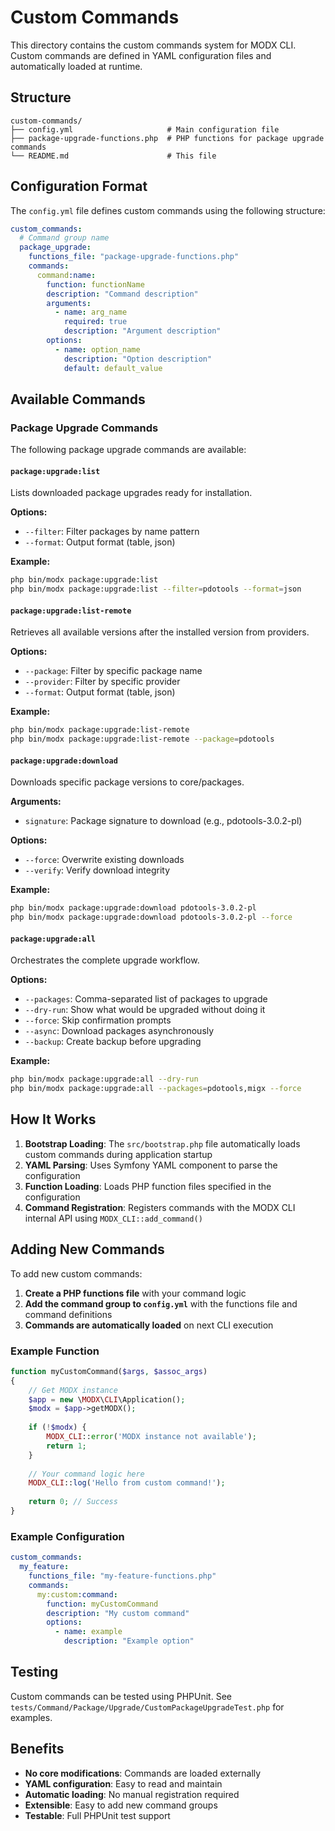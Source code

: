 # Custom Commands

This directory contains the custom commands system for MODX CLI. Custom commands are defined in YAML configuration files and automatically loaded at runtime.

## Structure

```
custom-commands/
├── config.yml                     # Main configuration file
├── package-upgrade-functions.php  # PHP functions for package upgrade commands
└── README.md                      # This file
```

## Configuration Format

The `config.yml` file defines custom commands using the following structure:

```yaml
custom_commands:
  # Command group name
  package_upgrade:
    functions_file: "package-upgrade-functions.php"
    commands:
      command:name:
        function: functionName
        description: "Command description"
        arguments:
          - name: arg_name
            required: true
            description: "Argument description"
        options:
          - name: option_name
            description: "Option description"
            default: default_value
```

## Available Commands

### Package Upgrade Commands

The following package upgrade commands are available:

#### `package:upgrade:list`
Lists downloaded package upgrades ready for installation.

**Options:**
- `--filter`: Filter packages by name pattern
- `--format`: Output format (table, json)

**Example:**
```bash
php bin/modx package:upgrade:list
php bin/modx package:upgrade:list --filter=pdotools --format=json
```

#### `package:upgrade:list-remote`
Retrieves all available versions after the installed version from providers.

**Options:**
- `--package`: Filter by specific package name
- `--provider`: Filter by specific provider
- `--format`: Output format (table, json)

**Example:**
```bash
php bin/modx package:upgrade:list-remote
php bin/modx package:upgrade:list-remote --package=pdotools
```

#### `package:upgrade:download`
Downloads specific package versions to core/packages.

**Arguments:**
- `signature`: Package signature to download (e.g., pdotools-3.0.2-pl)

**Options:**
- `--force`: Overwrite existing downloads
- `--verify`: Verify download integrity

**Example:**
```bash
php bin/modx package:upgrade:download pdotools-3.0.2-pl
php bin/modx package:upgrade:download pdotools-3.0.2-pl --force
```

#### `package:upgrade:all`
Orchestrates the complete upgrade workflow.

**Options:**
- `--packages`: Comma-separated list of packages to upgrade
- `--dry-run`: Show what would be upgraded without doing it
- `--force`: Skip confirmation prompts
- `--async`: Download packages asynchronously
- `--backup`: Create backup before upgrading

**Example:**
```bash
php bin/modx package:upgrade:all --dry-run
php bin/modx package:upgrade:all --packages=pdotools,migx --force
```

## How It Works

1. **Bootstrap Loading**: The `src/bootstrap.php` file automatically loads custom commands during application startup
2. **YAML Parsing**: Uses Symfony YAML component to parse the configuration
3. **Function Loading**: Loads PHP function files specified in the configuration
4. **Command Registration**: Registers commands with the MODX CLI internal API using `MODX_CLI::add_command()`

## Adding New Commands

To add new custom commands:

1. **Create a PHP functions file** with your command logic
2. **Add the command group to `config.yml`** with the functions file and command definitions
3. **Commands are automatically loaded** on next CLI execution

### Example Function

```php
function myCustomCommand($args, $assoc_args)
{
    // Get MODX instance
    $app = new \MODX\CLI\Application();
    $modx = $app->getMODX();
    
    if (!$modx) {
        MODX_CLI::error('MODX instance not available');
        return 1;
    }
    
    // Your command logic here
    MODX_CLI::log('Hello from custom command!');
    
    return 0; // Success
}
```

### Example Configuration

```yaml
custom_commands:
  my_feature:
    functions_file: "my-feature-functions.php"
    commands:
      my:custom:command:
        function: myCustomCommand
        description: "My custom command"
        options:
          - name: example
            description: "Example option"
```

## Testing

Custom commands can be tested using PHPUnit. See `tests/Command/Package/Upgrade/CustomPackageUpgradeTest.php` for examples.

## Benefits

- **No core modifications**: Commands are loaded externally
- **YAML configuration**: Easy to read and maintain
- **Automatic loading**: No manual registration required
- **Extensible**: Easy to add new command groups
- **Testable**: Full PHPUnit test support
